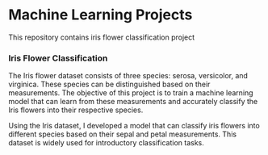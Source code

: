 # Machine Learning Projects

This repository contains iris flower classification project

### Iris Flower Classification

The Iris flower dataset consists of three species: serosa, versicolor, and virginica. These species can be distinguished based on their measurements. The objective of this project is to train a machine learning model that can learn from these measurements and accurately classify the Iris flowers into their respective species.

Using the Iris dataset, I developed a model that can classify iris flowers into different species based on their sepal and petal measurements. This dataset is widely used for introductory classification tasks.

